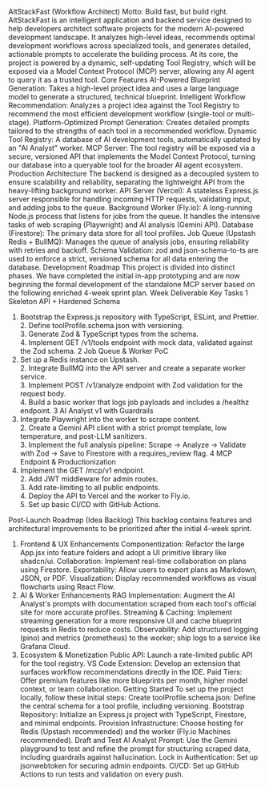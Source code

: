 AltStackFast (Workflow Architect)
Motto: Build fast, but build right.
AltStackFast is an intelligent application and backend service designed to help developers architect software projects for the modern AI-powered development landscape. It analyzes high-level ideas, recommends optimal development workflows across specialized tools, and generates detailed, actionable prompts to accelerate the building process.
At its core, the project is powered by a dynamic, self-updating Tool Registry, which will be exposed via a Model Context Protocol (MCP) server, allowing any AI agent to query it as a trusted tool.
Core Features
AI-Powered Blueprint Generation: Takes a high-level project idea and uses a large language model to generate a structured, technical blueprint.
Intelligent Workflow Recommendation: Analyzes a project idea against the Tool Registry to recommend the most efficient development workflow (single-tool or multi-stage).
Platform-Optimized Prompt Generation: Creates detailed prompts tailored to the strengths of each tool in a recommended workflow.
Dynamic Tool Registry: A database of AI development tools, automatically updated by an "AI Analyst" worker.
MCP Server: The tool registry will be exposed via a secure, versioned API that implements the Model Context Protocol, turning our database into a queryable tool for the broader AI agent ecosystem.
Production Architecture
The backend is designed as a decoupled system to ensure scalability and reliability, separating the lightweight API from the heavy-lifting background worker.
API Server (Vercel): A stateless Express.js server responsible for handling incoming HTTP requests, validating input, and adding jobs to the queue.
Background Worker (Fly.io): A long-running Node.js process that listens for jobs from the queue. It handles the intensive tasks of web scraping (Playwright) and AI analysis (Gemini API).
Database (Firestore): The primary data store for all tool profiles.
Job Queue (Upstash Redis + BullMQ): Manages the queue of analysis jobs, ensuring reliability with retries and backoff.
Schema Validation: zod and json-schema-to-ts are used to enforce a strict, versioned schema for all data entering the database.
Development Roadmap
This project is divided into distinct phases. We have completed the initial in-app prototyping and are now beginning the formal development of the standalone MCP server based on the following enriched 4-week sprint plan.
Week
Deliverable
Key Tasks
1
Skeleton API + Hardened Schema
1. Bootstrap the Express.js repository with TypeScript, ESLint, and Prettier. <br> 2. Define toolProfile.schema.json with versioning. <br> 3. Generate Zod & TypeScript types from the schema. <br> 4. Implement GET /v1/tools endpoint with mock data, validated against the Zod schema.
2
Job Queue & Worker PoC
1. Set up a Redis instance on Upstash. <br> 2. Integrate BullMQ into the API server and create a separate worker service. <br> 3. Implement POST /v1/analyze endpoint with Zod validation for the request body. <br> 4. Build a basic worker that logs job payloads and includes a /healthz endpoint.
3
AI Analyst v1 with Guardrails
1. Integrate Playwright into the worker to scrape content. <br> 2. Create a Gemini API client with a strict prompt template, low temperature, and post-LLM sanitizers. <br> 3. Implement the full analysis pipeline: Scrape → Analyze → Validate with Zod → Save to Firestore with a requires_review flag.
4
MCP Endpoint & Productionization
1. Implement the GET /mcp/v1 endpoint. <br> 2. Add JWT middleware for admin routes. <br> 3. Add rate-limiting to all public endpoints. <br> 4. Deploy the API to Vercel and the worker to Fly.io. <br> 5. Set up basic CI/CD with GitHub Actions.

Post-Launch Roadmap (Idea Backlog)
This backlog contains features and architectural improvements to be prioritized after the initial 4-week sprint.
1. Frontend & UX Enhancements
Componentization: Refactor the large App.jsx into feature folders and adopt a UI primitive library like shadcn/ui.
Collaboration: Implement real-time collaboration on plans using Firestore.
Exportability: Allow users to export plans as Markdown, JSON, or PDF.
Visualization: Display recommended workflows as visual flowcharts using React Flow.
2. AI & Worker Enhancements
RAG Implementation: Augment the AI Analyst's prompts with documentation scraped from each tool's official site for more accurate profiles.
Streaming & Caching: Implement streaming generation for a more responsive UI and cache blueprint requests in Redis to reduce costs.
Observability: Add structured logging (pino) and metrics (prometheus) to the worker; ship logs to a service like Grafana Cloud.
3. Ecosystem & Monetization
Public API: Launch a rate-limited public API for the tool registry.
VS Code Extension: Develop an extension that surfaces workflow recommendations directly in the IDE.
Paid Tiers: Offer premium features like more blueprints per month, higher model context, or team collaboration.
Getting Started
To set up the project locally, follow these initial steps:
Create toolProfile.schema.json: Define the central schema for a tool profile, including versioning.
Bootstrap Repository: Initialize an Express.js project with TypeScript, Firestore, and minimal endpoints.
Provision Infrastructure: Choose hosting for Redis (Upstash recommended) and the worker (Fly.io Machines recommended).
Draft and Test AI Analyst Prompt: Use the Gemini playground to test and refine the prompt for structuring scraped data, including guardrails against hallucination.
Lock in Authentication: Set up jsonwebtoken for securing admin endpoints.
CI/CD: Set up GitHub Actions to run tests and validation on every push.
